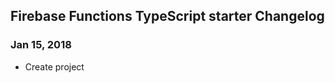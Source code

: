 ## Firebase Functions TypeScript starter Changelog

<a name="Jan 15, 2018"></a>
### Jan 15, 2018
* Create project